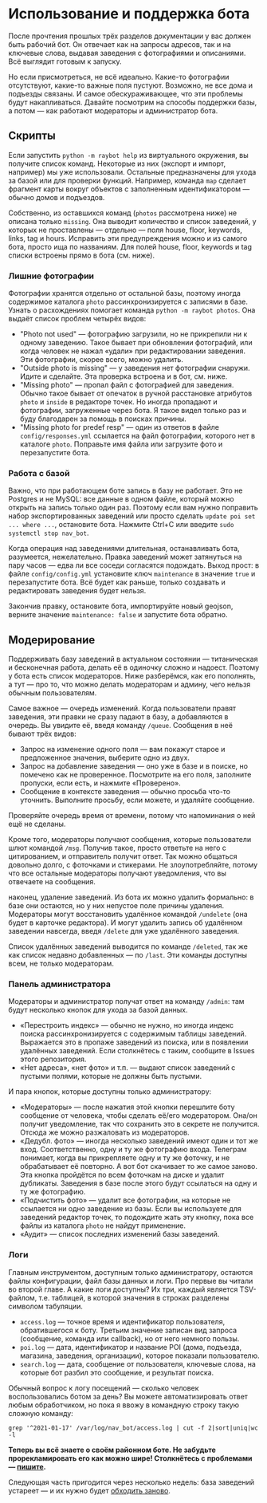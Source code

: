 # Использование и поддержка бота

После прочтения прошлых трёх разделов документации у вас должен быть
рабочий бот. Он отвечает как на запросы адресов, так и на ключевые слова,
выдавая заведения с фотографиями и описаниями. Всё выглядит готовым к запуску.

Но если присмотреться, не всё идеально. Какие-то фотографии отсутствуют,
какие-то важные поля пустуют. Возможно, не все дома и подъезды связаны.
И самое обескураживающее, что эти проблемы будут накапливаться. Давайте
посмотрим на способы поддержки базы, а потом — как работают модераторы
и администратор бота.

## Скрипты

Если запустить `python -m raybot help` из виртуального окружения, вы
получите список команд. Некоторые из них (экспорт и импорт, например)
мы уже использовали. Остальные предназначены для ухода за базой или
для проверки функций. Например, команда `map` сделает фрагмент карты
вокруг объектов с заполненным идентификатором — обычно домов и подъездов.

Собственно, из оставшихся команд (`photos` рассмотрена ниже) не описана
только `missing`. Она выводит количество и список заведений, у которых
не проставлены — отдельно — поля house, floor, keywords, links, tag и hours.
Исправить эти предупреждения можно и из самого бота, просто ища по названиям.
Для полей house, floor, keywords и tag списки встроены прямо в бота (см. ниже).

### Лишние фотографии

Фотографии хранятся отдельно от остальной базы, поэтому иногда содержимое
каталога `photo` рассинхронизируется с записями в базе. Узнать о расхождениях
помогает команда `python -m raybot photos`. Она выдаёт список проблем
четырёх видов:

* "Photo not used" — фотографию загрузили, но не прикрепили ни к одному
  заведению. Такое бывает при обновлении фотографий, или когда человек
  не нажал «удали» при редактировании заведения. Эти фотографии, скорее
  всего, можно удалить.
* "Outside photo is missing" — у заведения нет фотографии снаружи.
  Идите и сделайте. Эта проверка встроена и в бот, см. ниже.
* "Missing photo" — пропал файл с фотографией для заведения. Обычно такое
  бывает от опечаток в ручной расстановке атрибутов `photo` и `inside`
  в редакторе точек. Но иногда пропадают и фотографии, загруженные через
  бота. Я такое видел только раз и буду благодарен за помощь в поисках
  причины.
* "Missing photo for predef resp" — один из ответов в файле
  `config/responses.yml` ссылается на файл фотографии, которого нет
  в каталоге `photo`. Поправьте имя файла или загрузите фото
  и перезапустите бота.

### Работа с базой

Важно, что при работающем боте запись в базу не работает. Это не
Postgres и не MySQL: все данные в одном файле, который можно открыть
на запись только один раз. Поэтому если вам нужно поправить набор
экспортированных заведений или просто сделать `update poi set ... where ...`,
остановите бота. Нажмите Ctrl+C или введите `sudo systemctl stop nav_bot`.

Когда операция над заведениями длительная, останавливать бота, разумеется,
нежелательно. Правка заведений может затянуться на пару часов — едва
ли все соседи согласятся подождать. Выход прост: в файле `config/config.yml`
установите ключ `maintenance` в значение `true` и перезапустите бота.
Всё будет как раньше, только создавать и редактировать заведения будет
нельзя.

Закончив правку, остановите бота, импортируйте новый geojson, верните
значение `maintenance: false` и запустите бота обратно.

## Модерирование

Поддерживать базу заведений в актуальном состоянии — титаническая и бесконечная
работа, делать её в одиночку сложно и надоест. Поэтому у бота есть список
модераторов. Ниже разберёмся, как его пополнять, а тут — про то, что можно
делать модераторам и админу, чего нельзя обычным пользователям.

Самое важное — очередь изменений. Когда пользователи правят заведения,
эти правки не сразу падают в базу, а добавляются в очередь. Вы увидите
её, введя команду `/queue`. Сообщения в неё бывают трёх видов:

* Запрос на изменение одного поля — вам покажут старое и предложенное
  значения, выберите одно из двух.
* Запрос на добавление заведения — оно уже в базе и в поиске, но помечено
  как не проверенное. Посмотрите на его поля, заполните пропуски, если есть,
  и нажмите «Проверено».
* Сообщение в контексте заведения — обычно просьба что-то уточнить.
  Выполните просьбу, если можете, и удаляйте сообщение.

Проверяйте очередь время от времени, потому что напоминания о ней ещё
не сделаны.

Кроме того, модераторы получают сообщения, которые пользователи шлют
командой `/msg`. Получив такое, просто ответьте на него с цитированием,
и отправитель получит ответ. Так можно общаться довольно долго, с фоточками
и стикерами. Не злоупотребляйте, потому что все остальные модераторы получают
уведомления, что вы отвечаете на сообщения.

наконец, удаление заведений. Из бота их можно удалить формально: в базе
они остаются, но у них непустое поле причины удаления. Модераторы
могут восстановить удалённое командой `/undelete` (она будет в карточке
редактора). И могут удалить запись об удалённом заведении навсегда,
введя `/delete` для уже удалённого заведения.

Список удалённых заведений выводится по команде `/deleted`, так же
как список недавно добавленных — по `/last`. Эти команды доступны
всем, не только модераторам.

### Панель администратора

Модераторы и администратор получат ответ на команду `/admin`: там
будут несколько кнопок для ухода за базой данных.

* «Перестроить индекс» — обычно не нужно, но иногда индекс поиска
  рассинхронизируется с содержимым таблицы заведений. Выражается это
  в пропаже заведений из поиска, или в появлении удалённых заведений.
  Если столкнётесь с таким, сообщите в Issues этого репозитория.
* «Нет адреса», «нет фото» и т.п. — выдают список заведений
  с пустыми полями, которые не должны быть пустыми.

И пара кнопок, которые доступны только администратору:

* «Модераторы» — после нажатия этой кнопки перешлите боту сообщение
  от человека, чтобы сделать её/его модератором. Она/он получит
  уведомление, так что сохранить это в секрете не получится. Отсюда
  же можно разжаловать из модераторов.
* «Дедубл. фото» — иногда несколько заведений имеют один и тот же
  вход. Соответственно, одну и ту же фотографию входа. Телеграм
  понимает, когда вы прикрепляете одну и ту же фоточку, и не обрабатывает
  её повторно. А вот бот скачивает то же самое заново. Эта кнопка
  пройдётся по всем фоточкам на диске и удалит дубликаты. Заведения
  в базе после этого будут ссылаться на одну и ту же фотографию.
* «Подчистить фото» — удалит все фотографии, на которые не ссылается
  ни одно заведение из базы. Если вы используете для заведений
  редактор точек, то подождите жать эту кнопку, пока все файлы из
  каталога `photo` не найдут применение.
* «Аудит» — список последних изменений базы заведений.

### Логи

Главным инструментом, доступным только администратору, остаются файлы
конфигурации, файл базы данных и логи. Про первые вы читали во второй главе.
А какие логи доступны? Их три, каждый является TSV-файлом, т.е. таблицей,
в которой значения в строках разделены символом табуляции.

* `access.log` — точное время и идентификатор пользователя, обратившегося
  к боту. Третьим значение записан вид запроса (сообщение, команда или callback),
  но от него немного пользы.
* `poi.log` — дата, идентификатор и название POI (дома, подъезда, магазина,
  заведения, организации), которое показали пользователю.
* `search.log` — дата, сообщение от пользователя, ключевые слова, на которые
  бот разбил это сообщение, и результат поиска.

Обычный вопрос к логу посещений — сколько человек воспользовались ботом
за день? Вы можете автоматизировать ответ любым обработчиком, но пока я
ввожу в командную строку такую сложную команду:

    grep '^2021-01-17' /var/log/nav_bot/access.log | cut -f 2|sort|uniq|wc -l

**Теперь вы всё знаете о своём районном боте. Не забудьте прорекламировать
его как можно шире! Столкнётесь с проблемами — [пишите](https://github.com/Zverik/bot_na_rayone/issues).**

Следующая часть пригодится через несколько недель: база заведений
устареет — и их нужно будет [обходить заново](5-updates.md).
